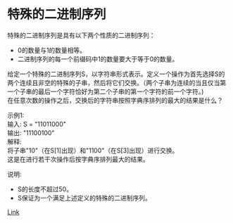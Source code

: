 <h1>特殊的二进制序列</h1>

特殊的二进制序列是具有以下两个性质的二进制序列：
- 0的数量与1的数量相等。
- 二进制序列的每一个前缀码中1的数量要大于等于0的数量。

给定一个特殊的二进制序列S，以字符串形式表示。定义一个操作为首先选择S的两个连续且非空的特殊的子串，然后将它们交换。（两个子串为连续的当且仅当第一个子串的最后一个字符恰好为第二个子串的第一个字符的前一个字符。)</br>
在任意次数的操作之后，交换后的字符串按照字典序排列的最大的结果是什么？</br>

示例1:</br>
输入: S = "11011000"</br>
输出: "11100100"</br>
解释:</br>
将子串"10"（在S[1]出现）和"1100"（在S[3]出现）进行交换。</br>
这是在进行若干次操作后按字典序排列最大的结果。</br>

说明:
- S的长度不超过50。
- S保证为一个满足上述定义的特殊的二进制序列。

[Link](https://leetcode.cn/problems/special-binary-string/)